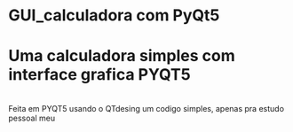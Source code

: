 # GUI_calculadora com PyQt5
<h1>Uma calculadora simples com interface grafica PYQT5</h1> </br>
Feita em PYQT5 usando o QTdesing um codigo simples, apenas pra estudo pessoal meu 
